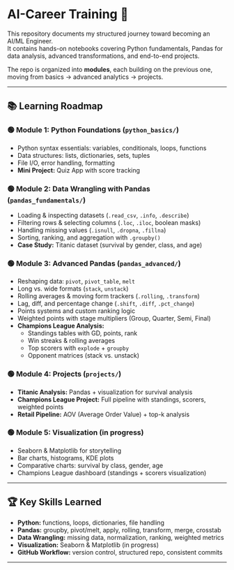 # AI-Career Training 🚀  

This repository documents my structured journey toward becoming an AI/ML Engineer.  
It contains hands-on notebooks covering Python fundamentals, Pandas for data analysis, advanced transformations, and end-to-end projects.  

The repo is organized into **modules**, each building on the previous one, moving from basics → advanced analytics → projects.  

---

## 📚 Learning Roadmap  

### 🟢 Module 1: Python Foundations (`python_basics/`)  
- Python syntax essentials: variables, conditionals, loops, functions  
- Data structures: lists, dictionaries, sets, tuples  
- File I/O, error handling, formatting  
- **Mini Project:** Quiz App with score tracking  

### 🟢 Module 2: Data Wrangling with Pandas (`pandas_fundamentals/`)  
- Loading & inspecting datasets (`.read_csv`, `.info`, `.describe`)  
- Filtering rows & selecting columns (`.loc`, `.iloc`, boolean masks)  
- Handling missing values (`.isnull`, `.dropna`, `.fillna`)  
- Sorting, ranking, and aggregation with `.groupby()`  
- **Case Study:** Titanic dataset (survival by gender, class, and age)  

### 🟢 Module 3: Advanced Pandas (`pandas_advanced/`)  
- Reshaping data: `pivot`, `pivot_table`, `melt`  
- Long vs. wide formats (`stack`, `unstack`)  
- Rolling averages & moving form trackers (`.rolling`, `.transform`)  
- Lag, diff, and percentage change (`.shift`, `.diff`, `.pct_change`)  
- Points systems and custom ranking logic  
- Weighted points with stage multipliers (Group, Quarter, Semi, Final)  
- **Champions League Analysis:**  
  - Standings tables with GD, points, rank  
  - Win streaks & rolling averages  
  - Top scorers with `explode` + `groupby`  
  - Opponent matrices (stack vs. unstack)  

### 🟢 Module 4: Projects (`projects/`)  
- **Titanic Analysis:** Pandas + visualization for survival analysis  
- **Champions League Project:** Full pipeline with standings, scorers, weighted points  
- **Retail Pipeline:** AOV (Average Order Value) + top-k analysis  

### 🟢 Module 5: Visualization (in progress)  
- Seaborn & Matplotlib for storytelling  
- Bar charts, histograms, KDE plots  
- Comparative charts: survival by class, gender, age  
- Champions League dashboard (standings + scorers visualization)  

---

## 🏆 Key Skills Learned  
- **Python:** functions, loops, dictionaries, file handling  
- **Pandas:** groupby, pivot/melt, apply, rolling, transform, merge, crosstab  
- **Data Wrangling:** missing data, normalization, ranking, weighted metrics  
- **Visualization:** Seaborn & Matplotlib (in progress)  
- **GitHub Workflow:** version control, structured repo, consistent commits  

---
